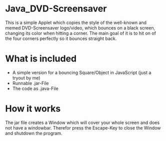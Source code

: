 # Java_DVD-Screensaver
This is a simple Applet which copies the style of the well-known and memed DVD-Screensaver logo/video, which bounces on a black screen, changing its color when hitting a corner.
The main goal of it is to hit on of the four corners perfectly so it bounces straight back.

# What is included
- A simple version for a bouncing Square/Object in JavaScript (just a tryout by me)
- Runnable .jar-File
- The code as .java-File

# How it works
The jar file creates a Window which will cover your whole screen and does not have a windowbar. Therefor press the Escape-Key to close the Window and shutdown the program.
